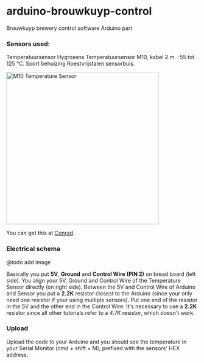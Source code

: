 arduino-brouwkuyp-control
=========================

Brouwkuyp brewery control software Arduino part

### Sensors used: ###
Temperatuursensor Hygrosens Temperatuursensor M10, kabel 2 m. -55 tot 125 °C. Soort behuizing Roestvrijstalen sensorbuis. 

<img src="http://www.conrad.nl/medias/global/ce/1000_1999/1800/1840/1840/184082_BB_00_FB.EPS_1000.jpg" alt="M10 Temperature Sensor" style="width: 400px;"/>

You can get this at [Conrad](http://www.conrad.nl/ce/nl/product/184082/Temperatuursensor-Hygrosens-Temperatuursensor-M10-kabel-2-m-55-tot-125-C-Soort-behuizing-Roestvrijstalen-sensorbuis/SHOP_AREA_37353?).

### Electrical schema ###

@todo add image

Basically you put **5V**, **Ground** and **Control Wire (PIN 2)** on bread board (left side). You align your 5V, Ground and Control Wire of the Temperature Sensor directly (on right side). Between the 5V and Control Wire of Arduino and Sensor you put a **2.2K** resistor closest to the Arduino (since your only need one resistor if your using multiple sensors). Put one end of the resistor in the 5V and the other end in the Control Wire.
It's necessary to use a **2.2K** resistor since all other tutorials refer to a *4.7K* resistor, which doesn't work.

### Upload ###

Upload the code to your Arduino and you should see the temperature in your Serial Monitor (cmd + shift + M), prefixed with the sensors' HEX address.
